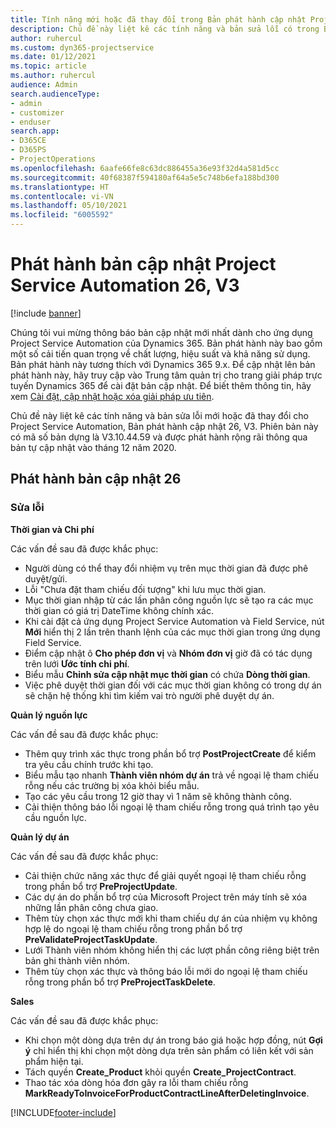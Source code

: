 ```yaml
---
title: Tính năng mới hoặc đã thay đổi trong Bản phát hành cập nhật Project Service Automation 26, V3
description: Chủ đề này liệt kê các tính năng và bản sửa lỗi có trong Bản phát hành cập nhật Project Service Automation 26, V3.
author: ruhercul
ms.custom: dyn365-projectservice
ms.date: 01/12/2021
ms.topic: article
ms.author: ruhercul
audience: Admin
search.audienceType:
- admin
- customizer
- enduser
search.app:
- D365CE
- D365PS
- ProjectOperations
ms.openlocfilehash: 6aafe66fe8c63dc886455a36e93f32d4a581d5cc
ms.sourcegitcommit: 40f68387f594180af64a5e5c748b6efa188bd300
ms.translationtype: HT
ms.contentlocale: vi-VN
ms.lasthandoff: 05/10/2021
ms.locfileid: "6005592"
---
```

# <a name="project-service-automation-update-release-26-v3"></a>Phát hành bản cập nhật Project Service Automation 26, V3

[!include [banner](../includes/psa-now-project-operations.md)]

Chúng tôi vui mừng thông báo bản cập nhật mới nhất dành cho ứng dụng Project Service Automation của Dynamics 365. Bản phát hành này bao gồm một số cải tiến quan trọng về chất lượng, hiệu suất và khả năng sử dụng. Bản phát hành này tương thích với Dynamics 365 9.x. Để cập nhật lên bản phát hành này, hãy truy cập vào Trung tâm quản trị cho trang giải pháp trực tuyến Dynamics 365 để cài đặt bản cập nhật. Để biết thêm thông tin, hãy xem [Cài đặt, cập nhật hoặc xóa giải pháp ưu tiên](/power-platform/admin/install-remove-preferred-solution).

Chủ đề này liệt kê các tính năng và bản sửa lỗi mới hoặc đã thay đổi cho Project Service Automation, Bản phát hành cập nhật 26, V3. Phiên bản này có mã số bản dựng là V3.10.44.59 và được phát hành rộng rãi thông qua bản tự cập nhật vào tháng 12 năm 2020.

## <a name="update-release-26"></a>Phát hành bản cập nhật 26

### <a name="bug-fixes"></a>Sửa lỗi

**Thời gian và Chi phí**

Các vấn đề sau đã được khắc phục:

- Người dùng có thể thay đổi nhiệm vụ trên mục thời gian đã được phê duyệt/gửi.
- Lỗi "Chưa đặt tham chiếu đối tượng" khi lưu mục thời gian.
- Mục thời gian nhập từ các lần phân công nguồn lực sẽ tạo ra các mục thời gian có giá trị DateTime không chính xác.
- Khi cài đặt cả ứng dụng Project Service Automation và Field Service, nút **Mới** hiển thị 2 lần trên thanh lệnh của các mục thời gian trong ứng dụng Field Service.
- Điểm cập nhật ô **Cho phép đơn vị** và **Nhóm đơn vị** giờ đã có tác dụng trên lưới **Ước tính chi phí**.
- Biểu mẫu **Chỉnh sửa cập nhật mục thời gian** có chứa **Dòng thời gian**.
- Việc phê duyệt thời gian đối với các mục thời gian không có trong dự án sẽ chặn hệ thống khi tìm kiếm vai trò người phê duyệt dự án.

**Quản lý nguồn lực**

Các vấn đề sau đã được khắc phục:

- Thêm quy trình xác thực trong phần bổ trợ **PostProjectCreate** để kiểm tra yêu cầu chính trước khi tạo.
- Biểu mẫu tạo nhanh **Thành viên nhóm dự án** trả về ngoại lệ tham chiếu rỗng nếu các trường bị xóa khỏi biểu mẫu.
- Tạo các yêu cầu trong 12 giờ thay vì 1 năm sẽ không thành công.
- Cải thiện thông báo lỗi ngoại lệ tham chiếu rỗng trong quá trình tạo yêu cầu nguồn lực.

**Quản lý dự án**

Các vấn đề sau đã được khắc phục:

- Cải thiện chức năng xác thực để giải quyết ngoại lệ tham chiếu rỗng trong phần bổ trợ **PreProjectUpdate**.
- Các dự án do phần bổ trợ của Microsoft Project trên máy tính sẽ xóa những lần phân công chưa giao.
- Thêm tùy chọn xác thực mới khi tham chiếu dự án của nhiệm vụ không hợp lệ do ngoại lệ tham chiếu rỗng trong phần bổ trợ **PreValidateProjectTaskUpdate**.
- Lưới Thành viên nhóm không hiển thị các lượt phần công riêng biệt trên bản ghi thành viên nhóm.
- Thêm tùy chọn xác thực và thông báo lỗi mới do ngoại lệ tham chiếu rỗng trong phần bổ trợ **PreProjectTaskDelete**.

**Sales**

Các vấn đề sau đã được khắc phục:

- Khi chọn một dòng dựa trên dự án trong báo giá hoặc hợp đồng, nút **Gợi ý** chỉ hiển thị khi chọn một dòng dựa trên sản phẩm có liên kết với sản phẩm hiện tại.
- Tách quyền **Create_Product** khỏi quyền **Create_ProjectContract**.
- Thao tác xóa dòng hóa đơn gây ra lỗi tham chiếu rỗng **MarkReadyToInvoiceForProductContractLineAfterDeletingInvoice**.


[!INCLUDE[footer-include](../includes/footer-banner.md)]